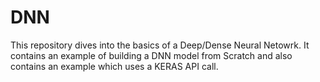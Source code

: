 # DNN

This repository dives into the basics of a Deep/Dense Neural Netowrk. It contains an example of building a DNN model from Scratch and also contains an example which uses a KERAS API call.
